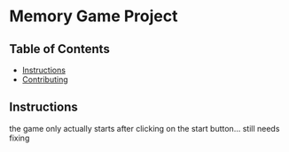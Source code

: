 # Memory Game Project

## Table of Contents

* [Instructions](#instructions)
* [Contributing](#contributing)

## Instructions

the game only actually starts after clicking on the start button... still needs fixing
